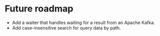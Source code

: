 # Future roadmap

- Add a waiter that handles waiting for a result from an Apache Kafka.
- Add case-insensitive search for query data by path.
